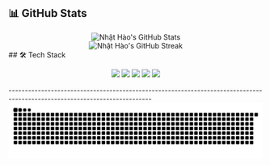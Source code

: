
## 📊 GitHub Stats

<div align="center">
  <img src="https://github-readme-stats.vercel.app/api?username=ngtrnhao&show_icons=true&theme=radical" alt="Nhật Hào's GitHub Stats">
</div>

<div align="center">
  <img src="https://github-readme-streak-stats.herokuapp.com/?user=ngtrnhao&theme=dark" alt="Nhật Hào's GitHub Streak">
</div>
## 🛠️ Tech Stack

<p align="center">
  <img src="https://img.shields.io/badge/JavaScript-F7DF1E?style=for-the-badge&logo=javascript&logoColor=black">
  <img src="https://img.shields.io/badge/React-20232A?style=for-the-badge&logo=react&logoColor=61DAFB">
  <img src="https://img.shields.io/badge/Node.js-43853D?style=for-the-badge&logo=node.js&logoColor=white">
  <img src="https://img.shields.io/badge/MongoDB-4EA94B?style=for-the-badge&logo=mongodb&logoColor=white">
  <img src="https://img.shields.io/badge/Express.js-404D59?style=for-the-badge">
</p>
--------------------------------------------------------------------------------------------------------------------------
<div align="center">
  <picture>
    <source media="(prefers-color-scheme: dark)" srcset="https://raw.githubusercontent.com/ngtrnhao/ngtrnhao/output/github-contribution-grid-snake-dark.svg" />
    <source media="(prefers-color-scheme: light)" srcset="https://raw.githubusercontent.com/ngtrnhao/ngtrnhao/output/github-contribution-grid-snake.svg" />
    <img alt="github-snake" src="https://raw.githubusercontent.com/ngtrnhao/ngtrnhao/output/github-contribution-grid-snake.svg" />
  </picture>
</div>
